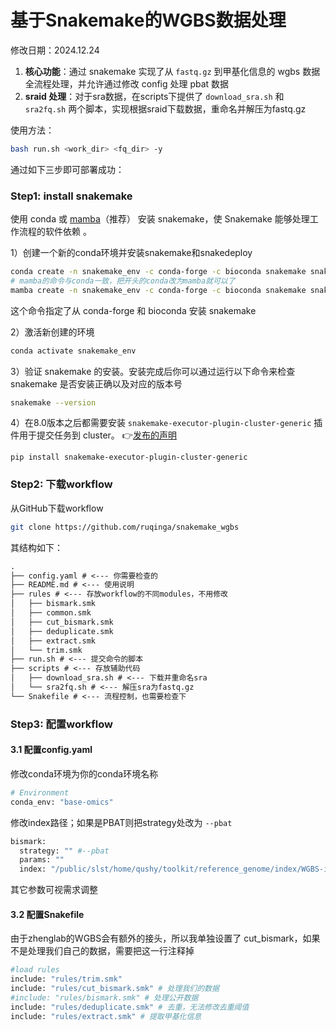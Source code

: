 # 基于Snakemake的WGBS数据处理

修改日期：2024.12.24

1. **核心功能**：通过 snakemake 实现了从 `fastq.gz` 到甲基化信息的 wgbs 数据全流程处理，并允许通过修改 config 处理 pbat 数据
2. **sraid 处理**：对于sra数据，在scripts下提供了 `download_sra.sh` 和 `sra2fq.sh` 两个脚本，实现根据sraid下载数据，重命名并解压为fastq.gz

使用方法：

```sh
bash run.sh <work_dir> <fq_dir> -y
```

通过如下三步即可部署成功：

### Step1: install snakemake

使用 conda 或 [mamba](https://github.com/mamba-org/micromamba-releases/releases)（推荐） 安装 snakemake，使 Snakemake 能够处理工作流程的软件依赖 。

1）创建一个新的conda环境并安装snakemake和snakedeploy

```sh
conda create -n snakemake_env -c conda-forge -c bioconda snakemake snakedeploy
# mamba的命令与conda一致，把开头的conda改为mamba就可以了
mamba create -n snakemake_env -c conda-forge -c bioconda snakemake snakedeploy
```

这个命令指定了从 conda-forge 和 bioconda 安装 snakemake

2）激活新创建的环境

```sh
conda activate snakemake_env
```

3）验证 snakemake 的安装。安装完成后你可以通过运行以下命令来检查 snakemake 是否安装正确以及对应的版本号

```sh
snakemake --version
```

4）在8.0版本之后都需要安装 `snakemake-executor-plugin-cluster-generic` 插件用于提交任务到 cluster。 👉[发布的声明](https://snakemake.readthedocs.io/en/stable/getting_started/migration.html#id6)

```shell
pip install snakemake-executor-plugin-cluster-generic
```

### Step2: 下载workflow

从GitHub下载workflow

```sh
git clone https://github.com/ruqinga/snakemake_wgbs
```

其结构如下：

```txt
.
├── config.yaml # <--- 你需要检查的
├── README.md # <--- 使用说明
├── rules # <--- 存放workflow的不同modules，不用修改
│   ├── bismark.smk
│   ├── common.smk
│   ├── cut_bismark.smk
│   ├── deduplicate.smk
│   ├── extract.smk
│   └── trim.smk
├── run.sh # <--- 提交命令的脚本
├── scripts # <--- 存放辅助代码
│   ├── download_sra.sh # <--- 下载并重命名sra
│   └── sra2fq.sh # <--- 解压sra为fastq.gz
└── Snakefile # <--- 流程控制，也需要检查下
```

### Step3: 配置workflow

#### 3.1 配置config.yaml

修改conda环境为你的conda环境名称

```sh
# Environment
conda_env: "base-omics"
```

修改index路径；如果是PBAT则把strategy处改为 `--pbat`

```sh
bismark:
  strategy: "" #--pbat
  params: ""
  index: "/public/slst/home/qushy/toolkit/reference_genome/index/WGBS-index"
```

其它参数可视需求调整

#### 3.2 配置Snakefile

由于zhenglab的WGBS会有额外的接头，所以我单独设置了 cut_bismark，如果不是处理我们自己的数据，需要把这一行注释掉

```sh
#load rules
include: "rules/trim.smk"
include: "rules/cut_bismark.smk" # 处理我们的数据
#include: "rules/bismark.smk" # 处理公开数据
include: "rules/deduplicate.smk" # 去重，无法修改去重阈值
include: "rules/extract.smk" # 提取甲基化信息

```





